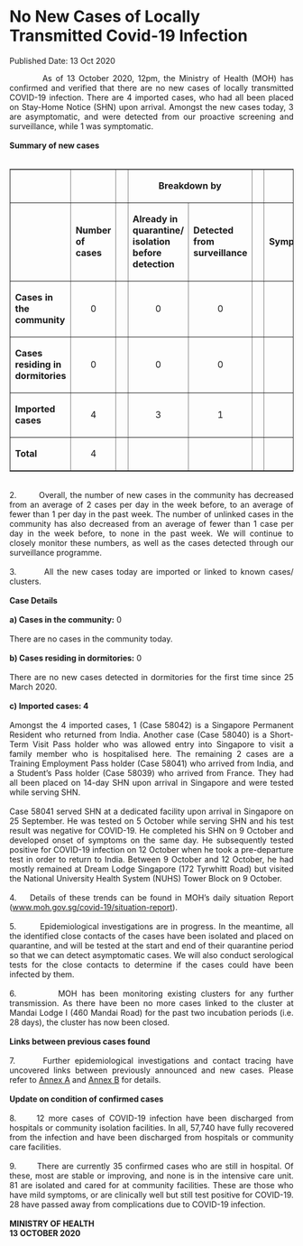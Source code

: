 <html>
    <meta http-equiv="Content-Type" content="text/html; charset=utf-8"/>
    <meta charset="utf-8"/>
    <title>No New Cases of Locally Transmitted Covid-19 Infection</title>
    <body><h1>No New Cases of Locally Transmitted Covid-19 Infection</h1>
    <p>Published Date: 13 Oct 2020</p> <p style="text-align: justify;">&nbsp; &nbsp; &nbsp; &nbsp; &nbsp;As of 13 October 2020, 12pm, the Ministry of Health (MOH) has confirmed and verified that there are no new cases of locally transmitted COVID-19 infection. There are 4 imported cases, who had all been placed on Stay-Home Notice (SHN) upon arrival. Amongst the new cases today, 3 are asymptomatic, and were detected from our proactive screening and surveillance, while 1 was symptomatic.&nbsp;&nbsp;<br><br><strong>Summary of new cases<br></strong><br></p><table border="1" cellspacing="0" cellpadding="0" width="605"><tbody><tr><td width="129"><p align="right">&nbsp;</p></td><td width="60"><p>&nbsp;</p></td><td width="16" valign="top"><p>&nbsp;</p></td><td width="192" colspan="2"><p align="center"><strong>Breakdown by</strong></p></td><td width="16" valign="top"><p>&nbsp;</p></td><td width="192" colspan="2"><p align="center"><strong>Breakdown by</strong></p></td></tr><tr><td width="129"><p align="right">&nbsp;</p></td><td width="60"><p><strong>Number of cases</strong></p></td><td width="16" valign="top"><p>&nbsp;</p></td><td width="96"><p><strong>Already in quarantine/ isolation before detection</strong></p></td><td width="96"><p><strong>Detected from surveillance</strong></p></td><td width="16" valign="top"><p>&nbsp;</p></td><td width="96"><p><strong>Symptomatic</strong></p></td><td width="96"><p><strong>Asymptomatic</strong></p></td></tr><tr><td width="129"><p><strong>Cases in the community</strong></p></td><td width="60"><p align="center">0</p></td><td width="16" valign="top"><p align="center">&nbsp;</p></td><td width="96"><p align="center">0</p></td><td width="96"><p align="center">0</p></td><td width="16" valign="top"><p align="center">&nbsp;</p></td><td width="96"><p align="center">0</p></td><td width="96"><p align="center">0</p></td></tr><tr><td width="129"><p><strong>Cases residing in dormitories</strong></p></td><td width="60"><p align="center">0</p></td><td width="16" valign="top"><p align="center">&nbsp;</p></td><td width="96"><p align="center">0</p></td><td width="96"><p align="center">0</p></td><td width="16" valign="top"><p align="center">&nbsp;</p></td><td width="96"><p align="center">0</p></td><td width="96"><p align="center">0</p></td></tr><tr><td width="129"><p><strong>Imported cases</strong></p></td><td width="60"><p align="center">4</p></td><td width="16" valign="top"><p align="center">&nbsp;</p></td><td width="96"><p align="center">3</p></td><td width="96"><p align="center">1</p></td><td width="16" valign="top"><p align="center">&nbsp;</p></td><td width="96"><p align="center">1</p></td><td width="96"><p align="center">3</p></td></tr><tr><td width="129"><p><strong>Total</strong></p></td><td width="60"><p align="center">4</p></td><td width="16" valign="top"><p align="center">&nbsp;</p></td><td width="96"><p align="center">&nbsp;</p></td><td width="96"><p align="center">&nbsp;</p></td><td width="16" valign="top"><p align="center">&nbsp;</p></td><td width="96"><p align="center">&nbsp;</p></td><td width="96"><p align="center">&nbsp;</p></td></tr></tbody></table><p style="text-align: justify;"><br>2.&nbsp; &nbsp; &nbsp; &nbsp; Overall, the number of new cases in the community has decreased from an average of 2 cases per day in the week before, to an average of fewer than 1 per day in the past week. The number of unlinked cases in the community has also decreased from an average of fewer than 1 case per day in the week before, to none in the past week. We will continue to closely monitor these numbers, as well as the cases detected through our surveillance programme.<br><br>3.&nbsp; &nbsp; &nbsp; &nbsp; All the new cases today are imported or linked to known cases/ clusters.&nbsp;<br><br><strong>Case Details<br></strong><br><strong>a) Cases in the community:</strong> 0&nbsp;<br><br>There are no cases in the community today.<br><br><strong>b) Cases residing in dormitories:</strong> 0<br><br>There are no new cases detected in dormitories for the first time since 25 March 2020.<br><br><strong>c) Imported cases: 4<br></strong><br>Amongst the 4 imported cases, 1 (Case 58042) is a Singapore Permanent Resident who returned from India. Another case (Case 58040) is a Short-Term Visit Pass holder who was allowed entry into Singapore to visit a family member who is hospitalised here. The remaining 2 cases are a Training Employment Pass holder (Case 58041) who arrived from India, and a Student’s Pass holder (Case 58039) who arrived from France. They had all been placed on 14-day SHN upon arrival in Singapore and were tested while serving SHN.&nbsp;<br><br>Case 58041 served SHN at a dedicated facility upon arrival in Singapore on 25 September. He was tested on 5 October while serving SHN and his test result was negative for COVID-19. He completed his SHN on 9 October and developed onset of symptoms on the same day. He subsequently tested positive for COVID-19 infection on 12 October when he took a pre-departure test in order to return to India. Between 9 October and 12 October, he had mostly remained at Dream Lodge Singapore (172 Tyrwhitt Road) but visited the National University Health System (NUHS) Tower Block on 9 October.&nbsp;<br><br>4.&nbsp; &nbsp; Details of these trends can be found in MOH’s daily situation Report (<a href="http://www.moh.gov.sg/covid-19/situation-report" title="" class="" target="">www.moh.gov.sg/covid-19/situation-report</a>).<br><br>5.&nbsp; &nbsp; &nbsp; &nbsp; Epidemiological investigations are in progress. In the meantime, all the identified close contacts of the cases have been isolated and placed on quarantine, and will be tested at the start and end of their quarantine period so that we can detect asymptomatic cases. We will also conduct serological tests for the close contacts to determine if the cases could have been infected by them.&nbsp;<br><br>6.&nbsp; &nbsp; &nbsp; &nbsp; &nbsp;MOH has been monitoring existing clusters for any further transmission. As there have been no more cases linked to the cluster at Mandai Lodge I (460 Mandai Road) for the past two incubation periods (i.e. 28 days), the cluster has now been closed.<br><br><strong>Links between previous cases found<br></strong><br>7.&nbsp; &nbsp; &nbsp; Further epidemiological investigations and contact tracing have uncovered links between previously announced and new cases. Please refer to <a href="/docs/librariesprovider5/default-document-library/annex-a7402d64bbb4c4be4b52bbba4e4db0013.pdf?sfvrsn=2dbb5ff4_0" title="Annex A">Annex A</a>&nbsp;and <a href="/docs/librariesprovider5/default-document-library/annex-ba3699718707542369942848db8f96d7a.pdf?sfvrsn=6994a2c8_0" title="Annex B">Annex B</a>&nbsp;for details.&nbsp;<br><br><strong>Update on condition of confirmed cases<br></strong><br>8.&nbsp; &nbsp; &nbsp;12 more cases of COVID-19 infection have been discharged from hospitals or community isolation facilities. In all, 57,740 have fully recovered from the infection and have been discharged from hospitals or community care facilities.&nbsp;<br><br>9.&nbsp; &nbsp; &nbsp; &nbsp;There are currently 35 confirmed cases who are still in hospital. Of these, most are stable or improving, and none is in the intensive care unit. 81 are isolated and cared for at community facilities. These are those who have mild symptoms, or are clinically well but still test positive for COVID-19. 28 have passed away from complications due to COVID-19 infection.&nbsp;<br><br><strong>MINISTRY OF HEALTH<br>13 OCTOBER 2020</strong></p></body>
</html>
